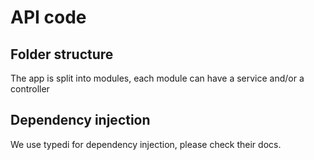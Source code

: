 # API code

## Folder structure

The app is split into modules, each module can have a service and/or a controller

## Dependency injection

We use typedi for dependency injection, please check their docs.
